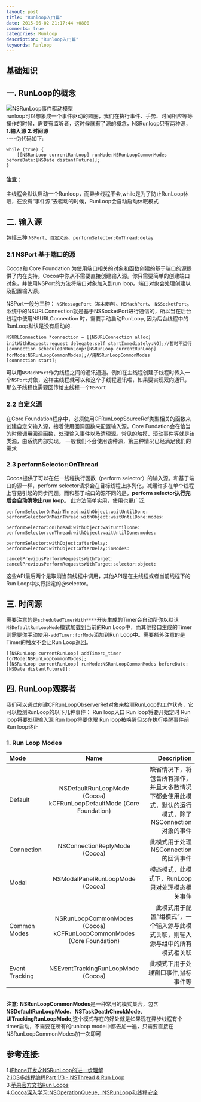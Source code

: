 ```yaml
---
layout: post
title: "Runloop入门篇"
date: 2015-06-02 21:17:44 +0800
comments: true
categories: Runloop
description: "Runloop入门篇" 
keywords: Runloop 
---
```


## 基础知识

## 一. RunLoop的概念

![NSRunLoop事件驱动模型]( /images/runloop/NSRunLoop.gif "Runloop时间驱动模型")   
runloop可以想象成一个事件驱动的圆圈，我们在执行事件、手势、时间相应等等操作的时候，需要有监听者，这时候就有了源的概念，NSRunloop只有两种源，**1.输入源** **2.时间源**  
----伪代码如下:  

```objc
while (true) {
 	[[NSRunLoop currentRunLoop] runMode:NSRunLoopCommonModes beforeDate:[NSDate distantFuture]];
}
```
#### 注意：
主线程会默认启动一个Runloop，而异步线程不会,while是为了防止RunLoop休眠，在没有“事件源”去驱动的时候，RunLoop会自动启动休眠模式

<!-- more -->
## 二. 输入源
包括三种:`NSPort`、`自定义源`、`performSelector:OnThread:delay`

### 2.1 NSPort 基于端口的源
Cocoa和 Core Foundation 为使用端口相关的对象和函数创建的基于端口的源提供了内在支持。Cocoa中你从不需要直接创建输入源。你只需要简单的创建端口对象，并使用NSPort的方法将端口对象加入到run loop。端口对象会处理创建以及配置输入源。  

NSPort一般分三种： `NSMessagePort（基本废弃）`、`NSMachPort`、 `NSSocketPort`。 系统中的NSURLConnection就是基于NSSocketPort进行通信的，所以当在后台线程中使用NSURLConnection 时，需要手动启动RunLoop, 因为后台线程中的RunLoop默认是没有启动的.  

```objc  
NSURLConnection *connection = [[NSURLConnection alloc] initWithRequest:request delegate:self startImmediately:NO];//暂时不运行  
[connection scheduleInRunLoop:[NSRunLoop currentRunLoop] forMode:NSRunLoopCommonModes];//用NSRunLoopCommonModes  
[connection start];
```
可以用`NSMachPort`作为线程之间的通讯通道。例如在主线程创建子线程时传入一个`NSPort`对象，这样主线程就可以和这个子线程通讯啦，如果要实现双向通讯，那么子线程也需要回传给主线程一个`NSPort`  

### 2.2 自定义源  
在Core Foundation程序中，必须使用CFRunLoopSourceRef类型相关的函数来创建自定义输入源，接着使用回调函数来配置输入源。Core Fundation会在恰当的时候调用回调函数，处理输入事件以及清理源。常见的触摸、滚动事件等就是该类源，由系统内部实现。
一般我们不会使用该种源，第三种情况已经满足我们的需求

### 2.3 performSelector:OnThread
Cocoa提供了可以在任一线程执行函数（perform selector）的输入源。和基于端口的源一样，perform selector请求会在目标线程上序列化，减缓许多在单个线程上容易引起的同步问题。而和基于端口的源不同的是，**perform selector执行完后会自动清除出run loop**。
此方法简单实用，使用也更广泛.  

```objc
performSelectorOnMainThread:withObject:waitUntilDone:  
performSelectorOnMainThread:withObject:waitUntilDone:modes:

performSelector:onThread:withObject:waitUntilDone:  
performSelector:onThread:withObject:waitUntilDone:modes:

performSelector:withObject:afterDelay:  
performSelector:withObject:afterDelay:inModes:

cancelPreviousPerformRequestsWithTarget:  
cancelPreviousPerformRequestsWithTarget:selector:object:
```
这些API最后两个是取消当前线程中调用，其他API是在主线程或者当前线程下的Run Loop中执行指定的@selector。

## 三. 时间源
需要注意的是`scheduledTimerWith****`开头生成的Timer会自动帮你以默认`NSDefaultRunLoopMode`模式加载到当前的Run Loop中，而其他接口生成的Timer则需要你手动使用`-addTimer:forMode`添加到Run Loop中。需要额外注意的是Timer的触发不会让Run Loop返回。  

	[[NSRunLoop currentRunLoop] addTimer:_timer forMode:NSRunLoopCommonModes];
	[[NSRunLoop currentRunLoop] runMode:NSRunLoopCommonModes beforeDate:[NSDate distantFuture]];

## 四. RunLoop观察者
我们可以通过创建CFRunLoopObserverRef对象来检测RunLoop的工作状态，它可以检测RunLoop的以下几种事件：
Run loop入口
Run loop将要开始定时
Run loop将要处理输入源
Run loop将要休眠
Run loop被唤醒但又在执行唤醒事件前
Run loop终止 

### 1. Run Loop Modes  

|   Mode   | Name	   |      Description    |
|:------------- |:---------------------:| -------------------:|
| Default      | NSDefaultRunLoopMode (Cocoa) kCFRunLoopDefaultMode (Core Foundation) | 缺省情况下，将包含所有操作，并且大多数情况下都会使用此模式，默认的运行模式，除了NSConnection对象的事件 |
| Connection   | NSConnectionReplyMode (Cocoa)        | 此模式用于处理NSConnection的回调事件 |
| Modal | NSModalPanelRunLoopMode (Cocoa)        |  模态模式，此模式下，RunLoop只对处理模态相关事件     |
| Common Modes   | NSRunLoopCommonModes (Cocoa) kCFRunLoopCommonModes (Core Foundation)      |  此模式用于配置”组模式”，一个输入源与此模式关联，则输入源与组中的所有模式相关联  	|
| Event Tracking | NSEventTrackingRunLoopMode (Cocoa)        |  此模式下用于处理窗口事件,鼠标事件等 |  

<br>**注意**: **NSRunLoopCommonModes**是一种常用的模式集合，包含**NSDefaultRunLoopMode**、**NSTaskDeathCheckMode**、**UITrackingRunLoopMode**,这个模式存在的好处就是如果现在异步线程有个timer启动，不需要在所有的runloop mode中都去加一遍，只需要直接在NSRunLoopCommonModes加一次即可  

	

## 参考连接:  
1.[iPhone开发之NSRunLoop的进一步理解](http://www.cnblogs.com/pengyingh/articles/2343920.html)  
2.[iOS多线程编程Part 1/3 - NSThread & Run Loop](http://www.hrchen.com/2013/06/multi-threading-programming-of-ios-part-1/)  
3.[苹果官方文档Run Loops](https://developer.apple.com/library/ios/documentation/Cocoa/Conceptual/Multithreading/RunLoopManagement/RunLoopManagement.html)  
4.[Cocoa深入学习:NSOperationQueue、NSRunLoop和线程安全](http://blog.cnbluebox.com/blog/2014/07/01/cocoashen-ru-xue-xi-nsoperationqueuehe-nsoperationyuan-li-he-shi-yong/)
